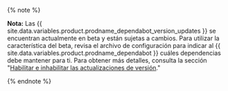 {% note %}

**Nota:** Las {{ site.data.variables.product.prodname_dependabot_version_updates }} se encuentran actualmente en beta y están sujetas a cambios. Para utilizar la característica del beta, revisa el archivo de configuración para indicar al {{ site.data.variables.product.prodname_dependabot }} cuáles dependencias debe mantener para ti. Para obtener más detalles, consulta la sección "[Habilitar e inhabilitar las actualizaciones de versión](/github/administering-a-repository/enabling-and-disabling-version-updates)."

{% endnote %}
